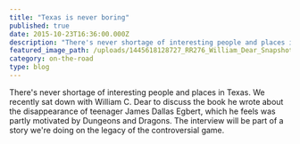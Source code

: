 ```yaml
---
title: "Texas is never boring"
published: true
date: 2015-10-23T16:36:00.000Z
description: "There's never shortage of interesting people and places in Texas. We recently sat down with William C. Dear to discuss the book he wrote about the disappearance of teenager James Dallas Egbert, which he feels was partly motivated by Dungeons and Dragons. The interview will be part of a story we're doing on the legacy of the controversial game."
featured_image_path: /uploads/1445618128727_RR276_William_Dear_Snapshot_IMG_0154.JPG
category: on-the-road
type: blog
---
```


There's never shortage of interesting people and places in Texas. We recently sat down with William C. Dear to discuss the book he wrote about the disappearance of teenager James Dallas Egbert, which he feels was partly motivated by Dungeons and Dragons. The interview will be part of a story we're doing on the legacy of the controversial game.

